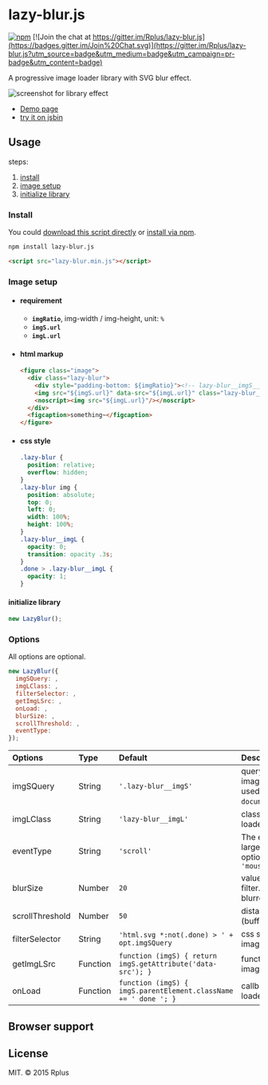 # lazy-blur.js

[![npm](https://img.shields.io/npm/v/npm.svg)](https://www.npmjs.com/package/lazy-blur.js) [![Join the chat at https://gitter.im/Rplus/lazy-blur.js](https://badges.gitter.im/Join%20Chat.svg)](https://gitter.im/Rplus/lazy-blur.js?utm_source=badge&utm_medium=badge&utm_campaign=pr-badge&utm_content=badge)

A progressive image loader library with SVG blur effect.

![screenshot for library effect](https://lh3.googleusercontent.com/dZisilyOaq8OEsHVn0ViEhVSXF5_dAZ-vECq5rKzltF00bxI0B7WQqFrMtDBlR3qypJgvCx0Pfkj-pl5tY3D4hdDJctntnhDCq_t0XJ2Ic78cpoBnoGEwlCv6lOs20Mw0gtkjr2iPNl_5YVI1gwUsYq1VeT6II7OrnFkjN_4D0FaT6jfqZXzrNJj_c3gsWixOER5847Cst6mhqfqf2D1NjBOPN0NK3DVmKgX9hiKYwcQzFe5XfA8KGJESUJvvJhQV2-rIl1wSiITJ8n4VDlpVf7r1qK6VneiKakKGUMopjF4Hly5KuiRomEGKuetym_qzA6ldjTr_l_7EBRwgwRvztbthQAQItsl6I1LYl84FmeEhECcKPWF6b_EbFx23XwQEFoyn150YcIi7t3IZAcivtqbdhRZV9Ovm7amcLB-AaUjOcYQJxgSwEWQEbGgxjv14dzS2bJcI5GsdvXoYx1AWeQlxE_ywZgwXeurbhcSxMF3B4xVO16k-8bmjTDTSx2vQ6mJrbCN1n1ui-_aSr6Eqy2A03mmTBOL7s2Llm2hY6BOBNXlL6JBGp9eDz13VfrC9jjX=w347-h474-no)

* [Demo page](http://rplus.github.io/lazy-blur.js/demo.html)
* [try it on jsbin](http://jsbin.com/bimiwilure/1/edit)

## Usage

steps:

1. [install](#install)
2. [image setup](#setup)
3. [initialize library](#initialize)

### <a name="install"></a>Install

You could [download this script directly](https://github.com/Rplus/lazy-blur.js/raw/master/dist/lazy-blur.min.js)
or [install via npm](https://www.npmjs.com/package/lazy-blur.js).

```bash
npm install lazy-blur.js
```

```html
<script src="lazy-blur.min.js"></script>
```

### <a name="setup"></a>Image setup

* #### requirement

  * **`imgRatio`**, img-width / img-height, unit: `%`
  * **`imgS.url`**
  * **`imgL.url`**

* #### html markup

  ```html
  <figure class="image">
    <div class="lazy-blur">
      <div style="padding-bottom: ${imgRatio}"><!-- lazy-blur__imgS__placeholder --></div>
      <img src="${imgS.url}" data-src="${imgL.url}" class="lazy-blur__imgS"/>
      <noscript><img src="${imgL.url}"/></noscript>
    </div>
    <figcaption>something~</figcaption>
  </figure>
  ```

* #### css style

  ```css
  .lazy-blur {
    position: relative;
    overflow: hidden;
  }
  .lazy-blur img {
    position: absolute;
    top: 0;
    left: 0;
    width: 100%;
    height: 100%;
  }
  .lazy-blur__imgL {
    opacity: 0;
    transition: opacity .3s;
  }
  .done > .lazy-blur__imgL {
    opacity: 1;
  }
  ```

#### <a name="initialize"></a>initialize library

```js
new LazyBlur();
```

### Options

All options are optional.

```js
new LazyBlur({
  imgSQuery: ,
  imgLClass: ,
  filterSelector: ,
  getImgLSrc: ,
  onLoad: ,
  blurSize: ,
  scrollThreshold: ,
  eventType:
});
```

| Options         | Type     | Default              | Description                                                                                 |
|:----------------|:---------|:---------------------|:--------------------------------------------------------------------------------------------|
| imgSQuery       | String   | `'.lazy-blur__imgS'` | query selector of small images. <br>used in `document.querySelectorAll`.                    |
| imgLClass       | String   | `'lazy-blur__imgL'`  | class name of large images loaded by lazy-blur.js.                                          |
| eventType       | String   | `'scroll'`           | The event to active loading large images.<br>optional: `'scroll'`, `'click'`, `'mouseover'` |
| blurSize        | Number   | `20`                 | value of svg gaussian blur filter. larger is more blurred.                                  |
| scrollThreshold | Number   | `50`                 | distance of scroll threshold (buffer), unit: `px`                                           |
| filterSelector  | String   | `'html.svg *:not(.done) > ' + opt.imgSQuery`                    | css selector for small images with SVG filter.   |
| getImgLSrc      | Function | `function (imgS) { return imgS.getAttribute('data-src'); }`     | function for getting large image's source url.   |
| onLoad          | Function | `function (imgS) { imgS.parentElement.className += ' done '; }` | callback for large image loaded.                 |

## Browser support

## License

MIT. © 2015 Rplus
